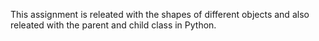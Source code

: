 This assignment is releated with the shapes of different objects and also releated with the parent and child class in Python.

